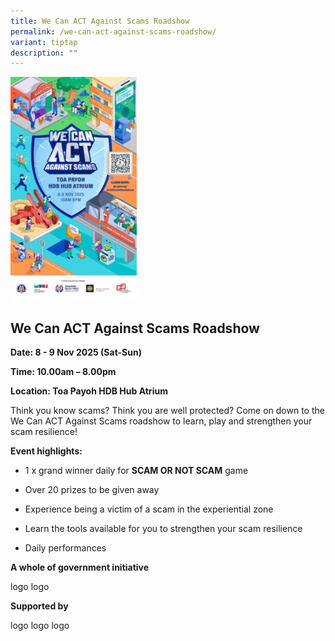 ```yaml
---
title: We Can ACT Against Scams Roadshow
permalink: /we-can-act-against-scams-roadshow/
variant: tiptap
description: ""
---
```

<p></p>
<div class="isomer-image-wrapper">
<img style="width: 40%;" height="auto" width="100%" alt="" src="/images/we_can_act_against_scams.jpg">
</div>
<h2><strong>We Can ACT Against Scams Roadshow</strong></h2>
<p><strong>Date: 8 - 9 Nov 2025 (Sat-Sun)</strong>
</p>
<p><strong>Time: 10.00am – 8.00pm</strong>
</p>
<p><strong>Location: Toa Payoh HDB Hub Atrium</strong>
</p>
<p>Think you know scams? Think you are well protected? Come on down to the
We Can ACT Against Scams roadshow to learn, play and strengthen your scam
resilience!</p>
<p><strong>Event highlights:</strong>
</p>
<ul data-tight="true" class="tight">
<li>
<p>1 x grand winner daily for <strong>SCAM OR NOT SCAM</strong> game</p>
</li>
<li>
<p>Over 20 prizes to be given away</p>
</li>
<li>
<p>Experience being a victim of a scam in the experiential zone</p>
</li>
<li>
<p>Learn the tools available for you to strengthen your scam resilience</p>
</li>
<li>
<p>Daily performances&nbsp; &nbsp;&nbsp;&nbsp;&nbsp; &nbsp;&nbsp;&nbsp;&nbsp;&nbsp;
&nbsp;&nbsp;&nbsp;</p>
</li>
</ul>
<p><strong>A whole of government initiative</strong>
</p>
<p>logo logo</p>
<p><strong>Supported by</strong>
</p>
<p>logo logo logo<strong><br></strong>
</p>